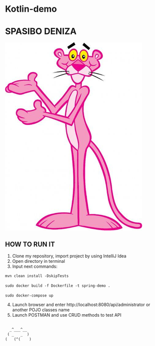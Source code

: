 # Kotlin-demo
# SPASIBO DENIZA

![Alt text](https://github.com/WeesKass/kotlin-demo/blob/master/pinkpantera.jpg)


## HOW TO RUN IT
1. Clone my repository, import project by using IntelliJ Idea
2. Open directory in terminal
3. Input next commands:

```
mvn clean install -DskipTests

sudo docker build -f Dockerfile -t spring-demo .

sudo docker-compose up
```

4. Launch browser and enter http://localhost:8080/api/administrator or another POJO classes name
5. Launch POSTMAN and use CRUD methods to test API

```
 
  _^___^__
 ( _   _  )
(   (^(    )

```
